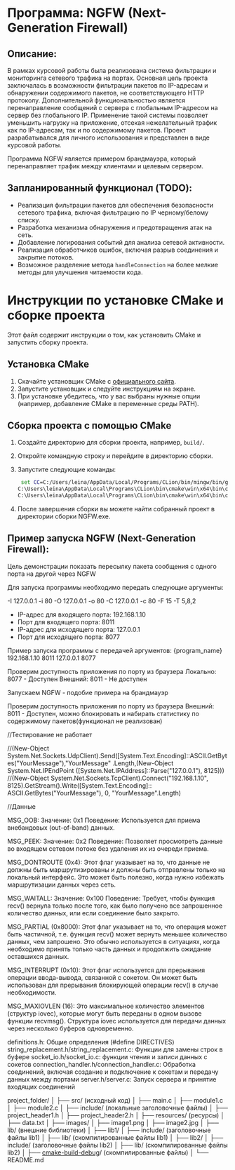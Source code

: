 # Программа: NGFW (Next-Generation Firewall)

## Описание:

В рамках курсовой работы была реализована система фильтрации и мониторинга сетевого трафика на портах.
Основная цель проекта заключалась в возможности фильтрации пакетов по IP-адресам и обнаружении содержимого пакетов, не
соответствующего HTTP протоколу.
Дополнительной функциональностью является перенаправление сообщений с сервера с глобальным IP-адресом на сервер без
глобального IP.
Применение такой системы позволяет уменьшить нагрузку на приложение, отсекая нежелательный трафик как по IP-адресам, так
и по содержимому пакетов.
Проект разрабатывался для личного использования и представлен в виде курсовой работы.

Программа NGFW является примером брандмауэра, который перенаправляет трафик между клиентами и целевым сервером.

## Запланированный функционал (TODO):

- Реализация фильтрации пакетов для обеспечения безопасности сетевого трафика, включая фильтрацию по IP черному/белому
  списку.
- Разработка механизма обнаружения и предотвращения атак на сеть.
- Добавление логирования событий для анализа сетевой активности.
- Реализация обработчиков ошибок, включая разрыв соединения и закрытие потоков.
- Возможное разделение метода `handleConnection` на более мелкие методы для улучшения читаемости кода.

# Инструкции по установке CMake и сборке проекта

Этот файл содержит инструкции о том, как установить CMake и запустить сборку проекта.

## Установка CMake

1. Скачайте установщик CMake с [официального сайта](https://cmake.org/download/).
2. Запустите установщик и следуйте инструкциям на экране.
3. При установке убедитесь, что у вас выбраны нужные опции (например, добавление CMake в переменные среды PATH).

## Сборка проекта с помощью CMake

1. Создайте директорию для сборки проекта, например, `build/`.
2. Откройте командную строку и перейдите в директорию сборки.
3. Запустите следующие команды:

   ```cmd
    set CC=C:/Users/leina/AppData/Local/Programs/CLion/bin/mingw/bin/gcc.exe
   C:\Users\leina\AppData\Local\Programs\CLion\bin\cmake\win\x64\bin\cmake.exe -DCMAKE_BUILD_TYPE=Debug -DCMAKE_MAKE_PROGRAM=C:/Users/leina/AppData/Local/Programs/CLion/bin/ninja/win/x64/ninja.exe -G Ninja -S C:\Projects\Ch\NGFW -B C:\Projects\Ch\NGFW\cmake-build-debug -DCMAKE_C_COMPILER=C:/Users/leina/AppData/Local/Programs/CLion/bin/mingw/bin/gcc.exe
   C:\Users\leina\AppData\Local\Programs\CLion\bin\cmake\win\x64\bin\cmake.exe --build C:\Projects\Ch\NGFW\cmake-build-debug --target NGFW -j 22

4. После завершения сборки вы можете найти собранный проект в директории сборки NGFW.exe.

## Пример запуска NGFW (Next-Generation Firewall):

Цель демонстрации показать пересылку пакета сообщения с одного порта на другой через NGFW

Для запуска программы необходимо передать следующие аргументы:

-I 127.0.0.1 -i 80 -O 127.0.0.1 -o 80 -C 127.0.0.1 -c 80 -F 15 -T 5,8,2

- IP-адрес для входящего порта: 192.168.1.10
- Порт для входящего порта: 8011
- IP-адрес для исходящего порта: 127.0.0.1
- Порт для исходящего порта: 8077

Пример запуска программы с передачей аргументов:
{program_name} 192.168.1.10 8011 127.0.0.1 8077

Проверим доступность приложения по порту из браузера
Локально: 8077 - Доступен
Внешний: 8011 - Не доступен

Запускаем NGFW - подобие примера на брандмауэр

Проверим доступность приложения по порту из браузера
Внешний: 8011 - Доступен, можно блокировать и набирать статистику по содержимому пакетов(функционал не реализован)

//Тестирование не работает

//(New-Object System.Net.Sockets.UdpClient).Send([System.Text.Encoding]::ASCII.GetBytes("YourMessage"),"YourMessage"
.Length,(New-Object System.Net.IPEndPoint ([System.Net.IPAddress]::Parse("127.0.0.1"), 8125)))
//(New-Object System.Net.Sockets.TcpClient).Connect("192.168.1.10", 8125).GetStream().Write([System.Text.Encoding]::
ASCII.GetBytes("YourMessage"), 0, "YourMessage".Length)

//Данные

MSG_OOB:
Значение: 0x1
Поведение: Используется для приема внебандовых (out-of-band) данных.

MSG_PEEK:
Значение: 0x2
Поведение: Позволяет просмотреть данные во входящем сетевом потоке без удаления их из очереди приема.

MSG_DONTROUTE (0x4):
Этот флаг указывает на то, что данные не должны быть маршрутизированы и должны быть отправлены только на локальный
интерфейс. Это может быть полезно, когда нужно избежать маршрутизации данных через сеть.

MSG_WAITALL:
Значение: 0x100
Поведение: Требует, чтобы функция recv() вернула только после того, как было получено все запрошенное количество данных,
или если соединение было закрыто.

MSG_PARTIAL (0x8000):
Этот флаг указывает на то, что операция может быть частичной, т.е. функция recv() может вернуть меньшее количество
данных, чем запрошено. Это обычно используется в ситуациях, когда необходимо принять только часть данных и продолжить
ожидание оставшихся данных.

MSG_INTERRUPT (0x10):
Этот флаг используется для прерывания операции ввода-вывода, связанной с сокетом. Он может быть использован для
прерывания блокирующей операции recv() в случае необходимости.

MSG_MAXIOVLEN (16):
Это максимальное количество элементов (структур iovec), которые могут быть переданы в одном вызове функции recvmsg().
Структура iovec используется для передачи данных через несколько буферов одновременно.

definitions.h: Общие определения (#define DIRECTIVES)
string_replacement.h/string_replacement.c: Функции для замены строк в буфере
socket_io.h/socket_io.c: функции чтения и записи данных с сокетов
connection_handler.h/connection_handler.c: Обработка соединений, включая создание и подключение к сокетам и передачу
данных между портами
server.h/server.c: Запуск сервера и принятие входящих соединений

project_folder/
│
├── src/ (исходный код)
│ ├── main.c
│ ├── module1.c
│ ├── module2.c
│
├── include/ (локальные заголовочные файлы)
│ ├── project_header1.h
│ ├── project_header2.h
│
├── resources/ (ресурсы)
│ ├── data.txt
│ ├── images/
│ ├── image1.png
│ ├── image2.jpg
│
├── lib/ (внешние библиотеки)
│ ├── lib1/
│ ├── include/ (заголовочные файлы lib1)
│ ├── lib/ (скомпилированные файлы lib1)
│ ├── lib2/
│ ├── include/ (заголовочные файлы lib2)
│ ├── lib/ (скомпилированные файлы lib2)
│
├── [cmake-build-debug](cmake-build-debug)/ (скомпилированные файлы)
│
└── README.md


